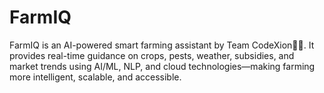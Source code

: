 # FarmIQ
FarmIQ is an AI-powered smart farming assistant by Team CodeXion🌾🤖. It provides real-time guidance on crops, pests, weather, subsidies, and market trends using AI/ML, NLP, and cloud technologies—making farming more intelligent, scalable, and accessible.
